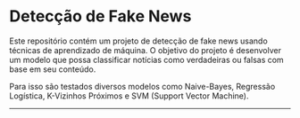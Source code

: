 # Detecção de Fake News

Este repositório contém um projeto de detecção de fake news usando técnicas de aprendizado de máquina. O objetivo do projeto é desenvolver um modelo que possa classificar notícias como verdadeiras ou falsas com base em seu conteúdo.

Para isso são testados diversos modelos como Naive-Bayes, Regressão Logística, K-Vizinhos Próximos e SVM (Support Vector Machine).

---
